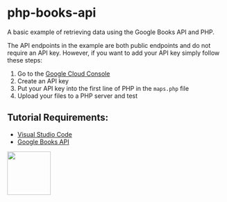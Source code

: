 # php-books-api

A basic example of retrieving data using the Google Books API and PHP. 

The API endpoints in the example are both public endpoints and do not require an API key. However, if you want to add your API key simply follow these steps:

1. Go to the [Google Cloud Console](https://console.cloud.google.com/) 
2. Create an API key
3. Put your API key into the first line of PHP in the ```maps.php``` file
4. Upload your files to a PHP server and test

## Tutorial Requirements:

* [Visual Studio Code](https://code.visualstudio.com/)
* [Google Books API](https://developers.google.com/maps)

<a href="https://codeadam.ca">
<img src="https://codeadam.ca/images/code-block.png" width="100">
</a>
